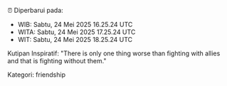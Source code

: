 ⏰ Diperbarui pada:
- WIB: Sabtu, 24 Mei 2025 16.25.24 UTC
- WITA: Sabtu, 24 Mei 2025 17.25.24 UTC
- WIT: Sabtu, 24 Mei 2025 18.25.24 UTC

Kutipan Inspiratif:
"There is only one thing worse than fighting with allies and that is fighting without them."


Kategori: friendship

